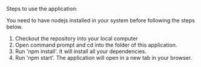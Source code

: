Steps to use the application: 

You need to have nodejs installed in your system before following the steps below.

1. Checkout the repository into your local computer
2. Open command prompt and cd into the folder of this application.
3. Run 'npm install'. It will install all your dependencies.
4. Run 'npm start'. The application will open in a new tab in your browser.
